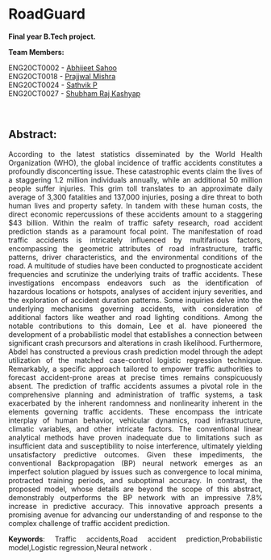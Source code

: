 # RoadGuard
**Final year B.Tech project.** 
<div align='left'>
  
**Team Members:**  <br>

ENG20CT0002 - <a href="https://github.com/phoenixAbhi2002">Abhijeet Sahoo</a>   <br>
ENG20CT0018 - <a href="https://github.com/prajjwal7834">Prajjwal Mishra</a>  <br>
ENG20CT0024 - <a href="https://github.com/satvik84">Sathvik P</a>  <br>
ENG20CT0027 - <a href="https://github.com/Shubhamrajkashyap09">Shubham Raj Kashyap</a>  <br>
</div>

<div align='justify'>

  <br><h2>**Abstract:**</h2>

According to the latest statistics disseminated by the World Health Organization (WHO),
the global incidence of traffic accidents constitutes a profoundly disconcerting issue.
These catastrophic events claim the lives of a staggering 1.2 million individuals annually,
while an additional 50 million people suffer injuries. This grim toll translates to an
approximate daily average of 3,300 fatalities and 137,000 injuries, posing a dire threat to
both human lives and property safety. In tandem with these human costs, the direct
economic repercussions of these accidents amount to a staggering $43 billion.
Within the realm of traffic safety research, road accident prediction stands as a paramount
focal point. The manifestation of road traffic accidents is intricately influenced by
multifarious factors, encompassing the geometric attributes of road infrastructure, traffic
patterns, driver characteristics, and the environmental conditions of the road. A
multitude of studies have been conducted to prognosticate accident frequencies and
scrutinize the underlying traits of traffic accidents. These investigations encompass
endeavors such as the identification of hazardous locations or hotspots, analyses of
accident injury severities, and the exploration of accident duration patterns. Some
inquiries delve into the underlying mechanisms governing accidents, with consideration
of additional factors like weather and road lighting conditions.
Among the notable contributions to this domain, Lee et al. have pioneered the
development of a probabilistic model that establishes a connection between significant
crash precursors and alterations in crash likelihood. Furthermore, Abdel has constructed
a previous crash prediction model through the adept utilization of the matched case-control logistic regression technique. Remarkably, a specific approach tailored to
empower traffic authorities to forecast accident-prone areas at precise times remains
conspicuously absent.
The prediction of traffic accidents assumes a pivotal role in the comprehensive planning
and administration of traffic systems, a task exacerbated by the inherent randomness and
nonlinearity inherent in the elements governing traffic accidents. These encompass the
intricate interplay of human behavior, vehicular dynamics, road infrastructure, climatic
variables, and other intricate factors. The conventional linear analytical methods have
proven inadequate due to limitations such as insufficient data and susceptibility to noise
interference, ultimately yielding unsatisfactory predictive outcomes.
Given these impediments, the conventional Backpropagation (BP) neural network
emerges as an imperfect solution plagued by issues such as convergence to local minima,
protracted training periods, and suboptimal accuracy. In contrast, the proposed model,
whose details are beyond the scope of this abstract, demonstrably outperforms the BP
network with an impressive 7.8% increase in predictive accuracy. This innovative
approach presents a promising avenue for advancing our understanding of and response
to the complex challenge of traffic accident prediction.

**Keywords**: Traffic accidents,Road accident prediction,Probabilistic model,Logistic
regression,Neural network .

</div>
